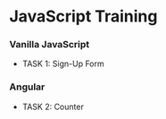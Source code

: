 # JavaScript Training

### Vanilla JavaScript

- TASK 1: Sign-Up Form

### Angular

- TASK 2: Counter
